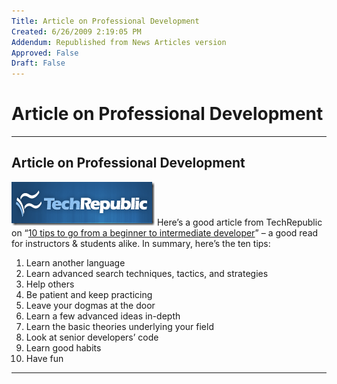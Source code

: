 ```yaml
---
Title: Article on Professional Development
Created: 6/26/2009 2:19:05 PM
Addendum: Republished from News Articles version
Approved: False
Draft: False
---
```

# Article on Professional Development

---

## Article on Professional Development


[![image](images/2009/WLW-ArticleonProfessionalDevelopment_81A7-image_3.png "image")](http://techrepublic.com.com/) Here’s a good article from TechRepublic on “[10 tips to go from a beginner to intermediate developer](http://blogs.techrepublic.com.com/programming-and-development/?p=1139&amp;tag=nl.e055)” – a good read for instructors & students alike. In summary, here’s the ten tips:


1. Learn another language
2. Learn advanced search techniques, tactics, and strategies
3. Help others
4. Be patient and keep practicing
5. Leave your dogmas at the door
6. Learn a few advanced ideas in-depth
7. Learn the basic theories underlying your field
8. Look at senior developers’ code
9. Learn good habits
10. Have fun


<script src="/DesktopModules/itcMetaPost/js/m.js" type="text/javascript"></script>


---


